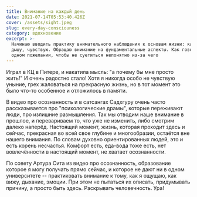 ```yaml
---
title: Внимание на каждый день
date: 2021-07-14T05:53:40.426Z
cover: /assets/sight.jpeg
slug: every-day-consciouness
category: вдохновение
excerpt: >-
  Начинаю вводить практику внимательного наблюдения к основам жизни: как говорю,
  дышу, чувствую. Обращаю внимание на фундаментальные аспекты. Как говорилось в
  одном пожелании, чтобы не суетиться непонятно из-за чего
---
```

Играл в КЦ в Питере, и накатила мысль: "а почему бы мне просто жить!" И очень радостно стало! Хотя я никогда особо не чувствую уныние, грех жаловаться на прекрасную жизнь, но в тот момент это было что-то особенное и отложилось в памяти. 

В видео про осознанность и в сатсангах Садхгуру очень часто рассказывается про "психологические драмы", которые переживают люди, про излишние размышления. Так мы отводим наше внимание в прошлое, и перевариваем то, что уже не изменить, либо смотрим далеко наперёд. Настоящий момент, жизнь, которая проходит здесь и сейчас, прекрасная во всей свое глубине и многообразии, остаётся вне нашего внимания. По словам духовно ориентированных людей, это и есть корень несчастья. Комфорт есть, еда-вода тоже есть, нет вовлечённости в настоящий момент, не хватает осознанности.

По совету Артура Сита из видео про осознанность, образование которое я могу получать прямо сейчас, и которое не дают ни в одном университете -- практиковать внимание к тому, как я ощущаю, как вижу, дыхание, эмоции. При этом не пытаться их описать, придумывать причину, а просто быть здесь. Раскрывать человечность. Ура!

